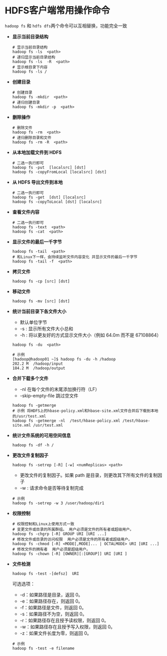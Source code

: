 # HDFS客户端常用操作命令

`hadoop fs` 和 `hdfs dfs`两个命令可以互相替换，功能完全一致

- **显示当前目录结构**

  ```shell
  # 显示当前目录结构
  hadoop fs -ls  <path>
  # 递归显示当前目录结构
  hadoop fs -ls  -R  <path>
  # 显示根目录下内容
  hadoop fs -ls /
  ```

- **创建目录**

  ```shell
  # 创建目录
  hadoop fs -mkdir  <path> 
  # 递归创建目录
  hadoop fs -mkdir -p  <path>  
  ```

- **删除操作**

  ```shell
  # 删除文件
  hadoop fs -rm  <path>
  # 递归删除目录和文件
  hadoop fs -rm -R  <path> 
  ```

- **从本地加载文件到 HDFS**

  ```shell
  # 二选一执行即可
  hadoop fs -put  [localsrc] [dst] 
  hadoop fs -copyFromLocal [localsrc] [dst] 
  ```

- **从 HDFS 导出文件到本地**

  ```shell
  # 二选一执行即可
  hadoop fs -get  [dst] [localsrc] 
  hadoop fs -copyToLocal [dst] [localsrc] 
  ```

- **查看文件内容**

  ```shell
  # 二选一执行即可
  hadoop fs -text  <path> 
  hadoop fs -cat  <path>  
  ```

- **显示文件的最后一千字节**

  ```shell
  hadoop fs -tail  <path> 
  # 和Linux下一样，会持续监听文件内容变化 并显示文件的最后一千字节
  hadoop fs -tail -f  <path> 
  ```

- **拷贝文件**

  ```shell
  hadoop fs -cp [src] [dst]
  ```

- **移动文件**

  ```shell
  hadoop fs -mv [src] [dst] 
  ```

- **统计当前目录下各文件大小**

  - 默认单位字节
  - -s : 显示所有文件大小总和
  - -h : 将以更友好的方式显示文件大小（例如 64.0m 而不是 67108864）

  ```shell
  hadoop fs -du  <path>  
  
  # 示例
  [hadoop@hadoop01 ~]$ hadoop fs -du -h /hadoop
  202.2 M  /hadoop/input
  184.2 M  /hadoop/output
  ```

- **合并下载多个文件**

  - -nl 在每个文件的末尾添加换行符（LF）
  - -skip-empty-file 跳过空文件

  ```shell
  hadoop fs -getmerge
  # 示例 将HDFS上的hbase-policy.xml和hbase-site.xml文件合并后下载到本地的/usr/test.xml
  hadoop fs -getmerge -nl  /test/hbase-policy.xml /test/hbase-site.xml /usr/test.xml
  ```

- **统计文件系统的可用空间信息**

  ```shell
  hadoop fs -df -h /
  ```

- **更改文件复制因子**

  ```shell
  hadoop fs -setrep [-R] [-w] <numReplicas> <path>
  ```

  - 更改文件的复制因子。如果 path 是目录，则更改其下所有文件的复制因子
  - -w : 请求命令是否等待复制完成

  ```shell
  # 示例
  hadoop fs -setrep -w 3 /user/hadoop/dir1
  ```

- **权限控制**

  ```shell
  # 权限控制和Linux上使用方式一致
  # 变更文件或目录的所属群组。 用户必须是文件的所有者或超级用户。
  hadoop fs -chgrp [-R] GROUP URI [URI ...]
  # 修改文件或目录的访问权限  用户必须是文件的所有者或超级用户。
  hadoop fs -chmod [-R] <MODE[,MODE]... | OCTALMODE> URI [URI ...]
  # 修改文件的拥有者  用户必须是超级用户。
  hadoop fs -chown [-R] [OWNER][:[GROUP]] URI [URI ]
  ```

- **文件检测**

  ```shell
  hadoop fs -test -[defsz]  URI
  ```

  可选选项：

  - -d：如果路径是目录，返回 0。
  - -e：如果路径存在，则返回 0。
  - -f：如果路径是文件，则返回 0。
  - -s：如果路径不为空，则返回 0。
  - -r：如果路径存在且授予读权限，则返回 0。
  - -w：如果路径存在且授予写入权限，则返回 0。
  - -z：如果文件长度为零，则返回 0。

  ```shell
  # 示例
  hadoop fs -test -e filename
  ```

  